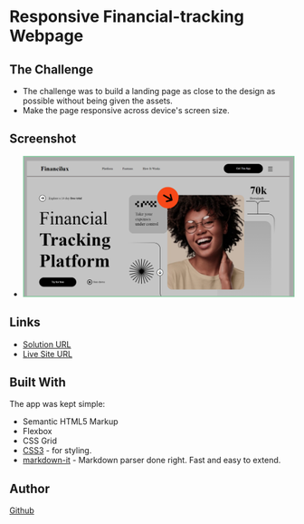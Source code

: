 # Responsive Financial-tracking Webpage

## The Challenge

- The challenge was to build a landing page as close to the design as possible without being given the assets.
- Make the page responsive across device's screen size.

## Screenshot
- ![Screenshot]

## Links
- [Solution URL]
- [Live Site URL]
 
## Built With

The app was kept simple:
- Semantic HTML5 Markup
- Flexbox
- CSS Grid
- [CSS3] - for styling.
- [markdown-it] - Markdown parser done right. Fast and easy to extend.


[//]: # 

   [CSS3]: <https://www.w3.org/Style/CSS/>
   [Live Site URL]: <https://tracking-payment.netlify.app/>
   [markdown-it]: <https://github.com/markdown-it/markdown-it>
   [Screenshot]: <./images/tracking-screenshot.png>
   [Solution URL]: <https://github.com/Grasit/tracking-payment>

## Author

[Github](github.com/Grasit)